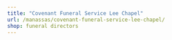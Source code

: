 ```yaml
---
title: "Covenant Funeral Service Lee Chapel"
url: /manassas/covenant-funeral-service-lee-chapel/
shop: funeral directors
---
```

